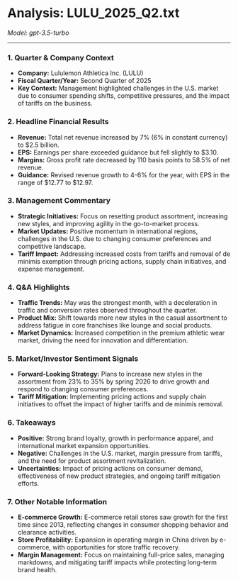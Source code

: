 # Analysis: LULU_2025_Q2.txt

*Model: gpt-3.5-turbo*

---

### 1. Quarter & Company Context
- **Company:** Lululemon Athletica Inc. (LULU)
- **Fiscal Quarter/Year:** Second Quarter of 2025
- **Key Context:** Management highlighted challenges in the U.S. market due to consumer spending shifts, competitive pressures, and the impact of tariffs on the business.

### 2. Headline Financial Results
- **Revenue:** Total net revenue increased by 7% (6% in constant currency) to $2.5 billion.
- **EPS:** Earnings per share exceeded guidance but fell slightly to $3.10.
- **Margins:** Gross profit rate decreased by 110 basis points to 58.5% of net revenue.
- **Guidance:** Revised revenue growth to 4-6% for the year, with EPS in the range of $12.77 to $12.97.

### 3. Management Commentary
- **Strategic Initiatives:** Focus on resetting product assortment, increasing new styles, and improving agility in the go-to-market process.
- **Market Updates:** Positive momentum in international regions, challenges in the U.S. due to changing consumer preferences and competitive landscape.
- **Tariff Impact:** Addressing increased costs from tariffs and removal of de minimis exemption through pricing actions, supply chain initiatives, and expense management.

### 4. Q&A Highlights
- **Traffic Trends:** May was the strongest month, with a deceleration in traffic and conversion rates observed throughout the quarter.
- **Product Mix:** Shift towards more new styles in the casual assortment to address fatigue in core franchises like lounge and social products.
- **Market Dynamics:** Increased competition in the premium athletic wear market, driving the need for innovation and differentiation.

### 5. Market/Investor Sentiment Signals
- **Forward-Looking Strategy:** Plans to increase new styles in the assortment from 23% to 35% by spring 2026 to drive growth and respond to changing consumer preferences.
- **Tariff Mitigation:** Implementing pricing actions and supply chain initiatives to offset the impact of higher tariffs and de minimis removal.

### 6. Takeaways
- **Positive:** Strong brand loyalty, growth in performance apparel, and international market expansion opportunities.
- **Negative:** Challenges in the U.S. market, margin pressure from tariffs, and the need for product assortment revitalization.
- **Uncertainties:** Impact of pricing actions on consumer demand, effectiveness of new product strategies, and ongoing tariff mitigation efforts.

### 7. Other Notable Information
- **E-commerce Growth:** E-commerce retail stores saw growth for the first time since 2013, reflecting changes in consumer shopping behavior and clearance activities.
- **Store Profitability:** Expansion in operating margin in China driven by e-commerce, with opportunities for store traffic recovery.
- **Margin Management:** Focus on maintaining full-price sales, managing markdowns, and mitigating tariff impacts while protecting long-term brand health.
